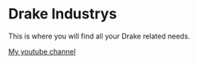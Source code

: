 <!DOCTYPE html>

<html>
<body>
  
  <h1>Drake Industrys</h1>
  <p>This is where you will find all your Drake related needs.</p>
  <a href="https://www.youtube.com/@BananaChicken769">My youtube channel</a>

</body>
</html>
